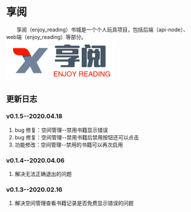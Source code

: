 # 享阅

&emsp;&emsp;享阅（enjoy_reading）书城是一个个人玩具项目，包括后端（api-node）、web端（enjoy_reading）等部分。
![logo](./src/assets/logo.png)

## 更新日志
### v0.1.5--2020.04.18
1. bug 修复：空间管理--禁用书籍显示错误
2. bug 修复：空间管理--禁用书籍后禁用按钮还可以点击
3. 功能修改：空间管理--禁用的书籍可以再次启用

### v0.1.4--2020.04.06
1. 解决无法正确退出的问题

### v0.1.3--2020.02.16
1. 解决空间管理查看书籍记录是否免费显示错误的问题
